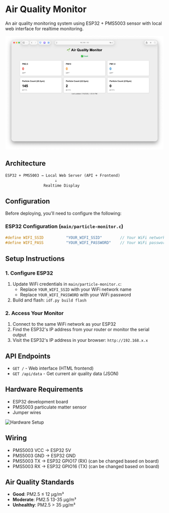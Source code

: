 # Air Quality Monitor

An air quality monitoring system using ESP32 + PMS5003 sensor with local web interface for realtime monitoring.

![Web Interface](img/screenshot.png)

## Architecture

```
ESP32 + PMS5003 → Local Web Server (API + Frontend)
                      ↓
                 Realtime Display
```

## Configuration

Before deploying, you'll need to configure the following:

### ESP32 Configuration (`main/particle-monitor.c`)
```c
#define WIFI_SSID          "YOUR_WIFI_SSID"        // Your WiFi network name
#define WIFI_PASS          "YOUR_WIFI_PASSWORD"    // Your WiFi password
```

## Setup Instructions

### 1. Configure ESP32

1. Update WiFi credentials in `main/particle-monitor.c`:
   - Replace `YOUR_WIFI_SSID` with your WiFi network name
   - Replace `YOUR_WIFI_PASSWORD` with your WiFi password
2. Build and flash: `idf.py build flash`

### 2. Access Your Monitor

1. Connect to the same WiFi network as your ESP32
2. Find the ESP32's IP address from your router or monitor the serial output
3. Visit the ESP32's IP address in your browser: `http://192.168.x.x`

## API Endpoints

- `GET /` - Web interface (HTML frontend)
- `GET /api/data` - Get current air quality data (JSON)

## Hardware Requirements

- ESP32 development board
- PMS5003 particulate matter sensor
- Jumper wires

![Hardware Setup](img/lol.png)

## Wiring

- PMS5003 VCC → ESP32 5V
- PMS5003 GND → ESP32 GND
- PMS5003 TX → ESP32 GPIO17 (RX) (can be changed based on board)
- PMS5003 RX → ESP32 GPIO16 (TX) (can be changed based on board)

## Air Quality Standards

- **Good**: PM2.5 ≤ 12 μg/m³
- **Moderate**: PM2.5 13-35 μg/m³
- **Unhealthy**: PM2.5 > 35 μg/m³
